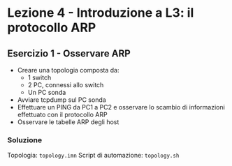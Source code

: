 # Lezione 4 - Introduzione a L3: il protocollo ARP 

## Esercizio 1 - Osservare ARP
- Creare una topologia composta da:
	- 1 switch
	- 2 PC, connessi allo switch
	- Un PC sonda
- Avviare tcpdump sul PC sonda
- Effettuare un PING da PC1 a PC2 e osservare lo scambio di informazioni effettuato con il protocollo ARP
- Osservare le tabelle ARP degli host

### Soluzione

Topologia: `topology.imn`
Script di automazione: `topology.sh`
